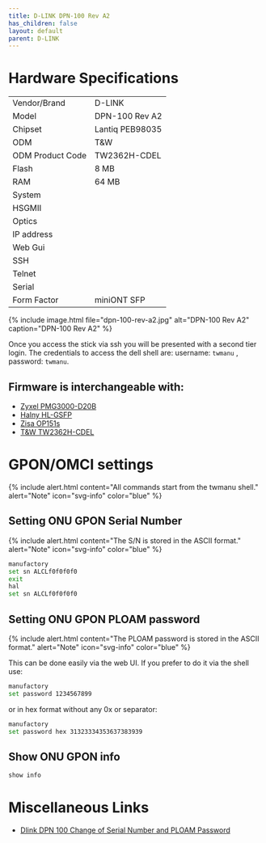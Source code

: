 ```yaml
---
title: D-LINK DPN-100 Rev A2
has_children: false
layout: default
parent: D-LINK
---
```


# Hardware Specifications

|                  |                 |
| ---------------- | --------------- |
| Vendor/Brand     | D-LINK          |
| Model            | DPN-100 Rev A2  |
| Chipset          | Lantiq PEB98035 |
| ODM              | T&W             |
| ODM Product Code | TW2362H-CDEL    |
| Flash            | 8 MB            |
| RAM              | 64 MB           |
| System           |                 |
| HSGMII           |                 |
| Optics           |                 |
| IP address       |                 |
| Web Gui          |                 |
| SSH              |                 |
| Telnet           |                 |
| Serial           |                 |
| Form Factor      | miniONT SFP     |

{% include image.html file="dpn-100-rev-a2.jpg"  alt="DPN-100 Rev A2" caption="DPN-100 Rev A2" %}


Once you access the stick via ssh you will be presented with a second tier login. The credentials to access the dell shell are: username: `twmanu` , password: `twmanu`.


## Firmware is interchangeable with:

- [Zyxel PMG3000-D20B](/ont-zyxel-pmg3000-d20b)
- [Halny HL-GSFP](/ont-halny-hl-gsfp)
- [Zisa OP151s](/ont-zisa-op151s)
- [T&W TW2362H-CDEL](/ont-t-w-tw2362h-cdel)

# GPON/OMCI settings

{% include alert.html content="All commands start from the twmanu shell." alert="Note"  icon="svg-info" color="blue" %}

## Setting ONU GPON Serial Number
{% include alert.html content="The S/N is stored in the ASCII format." alert="Note"  icon="svg-info" color="blue" %}

```sh
manufactory
set sn ALCLf0f0f0f0
exit
hal
set sn ALCLf0f0f0f0
```

## Setting ONU GPON PLOAM password

{% include alert.html content="The PLOAM password is stored in the ASCII format." alert="Note"  icon="svg-info" color="blue" %}

This can be done easily via the web UI. If you prefer to do it via the shell use:
```sh
manufactory
set password 1234567899
```

or in hex format without any 0x or separator:
```sh
manufactory
set password hex 31323334353637383939
```

## Show ONU GPON info
```sh
show info
```

# Miscellaneous Links

- [Dlink DPN 100 Change of Serial Number and PLOAM Password](https://www.youtube.com/watch?v=5hpMPJCpUaQ)



